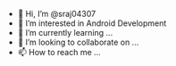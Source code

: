 - 👋 Hi, I’m @sraj04307
- 👀 I’m interested in Android Development
- 🌱 I’m currently learning ...
- 💞️ I’m looking to collaborate on ...
- 📫 How to reach me ...

<!---
sraj04307/sraj04307 is a ✨ special ✨ repository because its `README.md` (this file) appears on your GitHub profile.
You can click the Preview link to take a look at your changes.
--->
